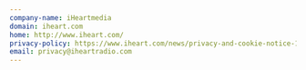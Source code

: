 ```yaml
---
company-name: iHeartmedia
domain: iheart.com
home: http://www.iheart.com/
privacy-policy: https://www.iheart.com/news/privacy-and-cookie-notice-11584630/
email: privacy@iheartradio.com
---
```




